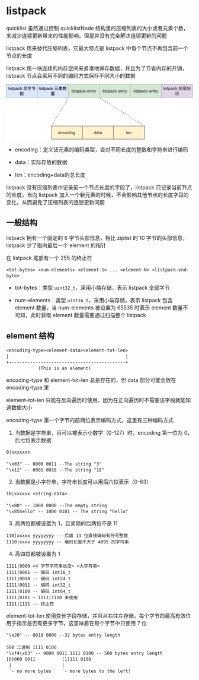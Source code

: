# listpack

quicklist 虽然通过控制 quicklistNode 结构里的压缩列表的大小或者元素个数，来减少连锁更新带来的性能影响，但是并没有完全解决连锁更新的问题

listpack 用来替代压缩列表，它最大特点是 listpack 中每个节点不再包含前一个节点的长度

listpack 用一块连续的内存空间来紧凑地保存数据，并且为了节省内存的开销，listpack 节点会采用不同的编码方式保存不同大小的数据

![](../../Picture/Redis/src/listpack/01.png)

- encoding：定义该元素的编码类型，会对不同长度的整数和字符串进行编码

- data：实际存放的数据

- len：encoding+data的总长度

listpack 没有压缩列表中记录前一个节点长度的字段了，listpack 只记录当前节点的长度，当向 listpack 加入一个新元素的时候，不会影响其他节点的长度字段的变化，从而避免了压缩列表的连锁更新问题

## 一般结构

listpack 拥有一个固定的 6 字节头部信息，相比 ziplist 的 10 字节的头部信息，listpack 少了指向最后一个 element 的指针

在 listpack 尾部有一个 255 的终止符

```
<tot-bytes> <num-elements> <element-1> ... <element-N> <listpack-end-byte>
```

- tot-bytes：类型 `uint32_t`，采用小端存储，表示 listpack 全部字节

- num-elements：类型 `uint16_t`，采用小端存储，表示 listpack 包含 element 数量，当 num-elements 被设置为 65535 时表示 element 数量不可知，此时获取 element 数量需要通过扫描整个 listpack

## element 结构

```
<encoding-type><element-data><element-tot-len>
|                                            |
+--------------------------------------------+
            (This is an element)
```

encoding-type 和 element-tot-len 总是存在的，但 data 部分可能会放在 encoding-type 里

element-tot-len 只能在反向遍历时使用，因为在正向遍历时不需要该字段就能知道数据大小

encoding-type 第一个字节的前两位表示编码方式，这里有三种编码方式

1. 当数据是字符串，且可以被表示小数字（0-127）时，encoding 第一位为 0，后七位表示数据

```
0|xxxxxxx

"\x03" -- 0000 0011 --The string "3"
"\x12" -- 0001 0010 --The string "18"
```

2. 当数据是小字符串，字符串长度可以用后六位表示（0-63）

```
10|xxxxxx <string-data>

"\x80" -- 1000 0000 --The empty string
"\x85hello" -- 1000 0101 -- The string "hello"
```

3. 高两位都被设置为 1，且紧随的后两位不是 11

```
110|xxxxx yyyyyyyy -- 后面 13 位直接编码有符号整数
1110|xxxx yyyyyyyy -- 编码长度不大于 4095 的字符串
```

4. 高四位都被设置为 1

```
1111|0000 <4 字节字符串长度> <大字符串>
1111|0001 -- 编码 int16_t
1111|0010 -- 编码 int24_t
1111|0011 -- 编码 int32_t
1111|0100 -- 编码 int64_t
1111|0101 ~ 1111|1110 未使用
1111|1111 -- 终止符
```

element-tot-len 使用变长字段存储，并且从右往左存储，每个字节的最高有效位用于指示是否有更多字节，这意味着在每个字节中只使用 7 位

```
"\x20" -- 0010 0000 --32 bytes entry length

500 二进制 1111 0100
"\xf4\x03" -- 0000 0011 1111 0100 -- 500 bytes entry length
[0]000 0011          [1]111 0100
 |                   |
 `- no more bytes    `- more bytes to the left!
```